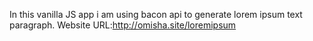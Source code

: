 In this vanilla JS app i am using bacon api to generate lorem ipsum text paragraph. 
Website URL:http://omisha.site/loremipsum
